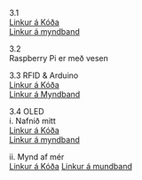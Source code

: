 3.1 <br>
[Linkur á Kóða](https://github.com/snorrimar4/verksmidja3/blob/main/verkefni3/kodi/Arduino_RFID_3.1.ino)<br>
[Linkur á myndband]()<br>

3.2<br>
Raspberry Pi er með vesen<br>

3.3 RFID & Arduino<br>
[Linkur á Kóða](https://github.com/snorrimar4/verksmidja3/blob/main/verkefni3/kodi/RFID_Arduino.ino)<br>
[Linkur á Myndband]()<br>

3.4 OLED<br>
i. Nafnið mitt<br>
[Linkur á Kóða]()<br>
[Linkur á myndband]()<br>

ii. Mynd af mér<br>
[Linkur á Kóða](https://github.com/snorrimar4/verksmidja3/blob/main/verkefni3/kodi/OLED_skjar.ino)
[Linkur á mundband]()
